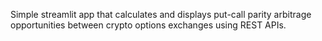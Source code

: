 Simple streamlit app that calculates and displays put-call parity arbitrage opportunities between crypto options exchanges using REST APIs.
